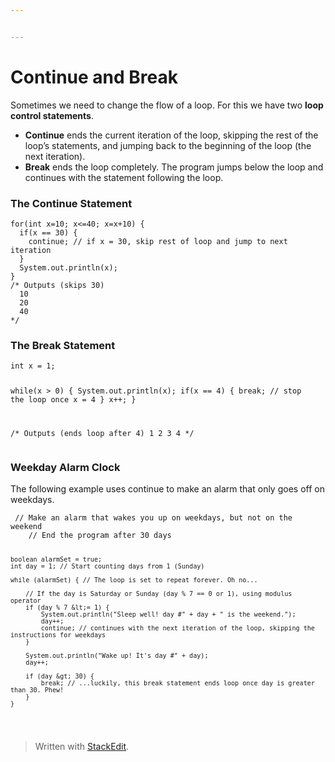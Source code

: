 ```yaml
---


---
```


<h1 id="continue-and-break">Continue and Break</h1>
<p>Sometimes we need to change the flow of a loop. For this we have two <strong>loop control statements</strong>.</p>
<ul>
<li><strong>Continue</strong> ends the current iteration of the loop, skipping the rest of the loop’s statements, and jumping back to the beginning of the loop (the next iteration).</li>
<li><strong>Break</strong> ends the loop completely. The program jumps below the loop and continues with the statement following the loop.</li>
</ul>
<h3 id="the-continue-statement">The Continue Statement</h3>
<pre><code>for(int x=10; x&lt;=40; x=x+10) {
  if(x == 30) {
    continue; // if x = 30, skip rest of loop and jump to next iteration
  }
  System.out.println(x);
}
/* Outputs (skips 30)
  10
  20
  40
*/
</code></pre>
<h3 id="the-break-statement">The Break Statement</h3>
<pre><code>int x = 1;

while(x &gt; 0) {
 System.out.println(x);
  if(x == 4) {
    break; // stop the loop once x = 4
  }
  x++;
}

/* Outputs (ends loop after 4)
1
2
3
4
*/
</code></pre>
<h3 id="weekday-alarm-clock">Weekday Alarm Clock</h3>
<p>The following example uses continue to make an alarm that only goes off on weekdays.</p>
<pre><code>	// Make an alarm that wakes you up on weekdays, but not on the weekend
    // End the program after 30 days
    
    boolean alarmSet = true;
    int day = 1; // Start counting days from 1 (Sunday)

    while (alarmSet) { // The loop is set to repeat forever. Oh no...

        // If the day is Saturday or Sunday (day % 7 == 0 or 1), using modulus operator
        if (day % 7 &lt;= 1) {
            System.out.println("Sleep well! day #" + day + " is the weekend.");
            day++;
            continue; // continues with the next iteration of the loop, skipping the instructions for weekdays
        }

        System.out.println("Wake up! It's day #" + day);
        day++;
        
        if (day &gt; 30) {
            break; // ...luckily, this break statement ends loop once day is greater than 30. Phew!
        }
    }
</code></pre>
<blockquote>
<p>Written with <a href="https://stackedit.io/">StackEdit</a>.</p>
</blockquote>

